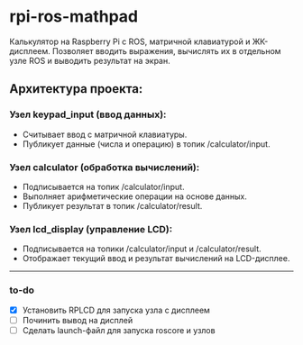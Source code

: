 # rpi-ros-mathpad
Калькулятор на Raspberry Pi с ROS, матричной клавиатурой и ЖК-дисплеем. Позволяет вводить выражения, вычислять их в отдельном узле ROS и выводить результат на экран.


## Архитектура проекта:

### Узел keypad_input (ввод данных):

- Считывает ввод с матричной клавиатуры.
- Публикует данные (числа и операцию) в топик /calculator/input.

### Узел calculator (обработка вычислений):

- Подписывается на топик /calculator/input.
- Выполняет арифметические операции на основе данных.
- Публикует результат в топик /calculator/result.

### Узел lcd_display (управление LCD):

- Подписывается на топики /calculator/input и /calculator/result.
- Отображает текущий ввод и результат вычислений на LCD-дисплее.

---
### to-do

- [x] Установить RPLCD для запуска узла с дисплеем
- [ ] Починить вывод на дисплей
- [ ] Сделать launch-файл для запуска roscore и узлов
